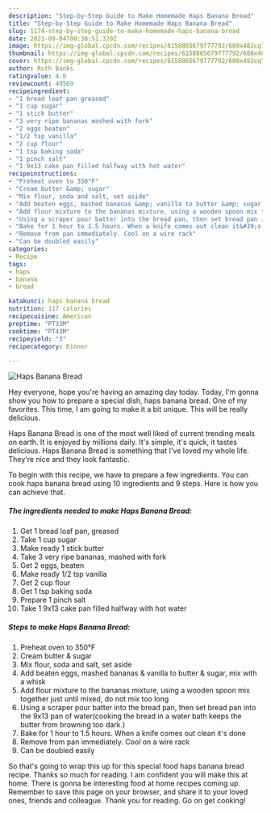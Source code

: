 ```yaml
---
description: "Step-by-Step Guide to Make Homemade Haps Banana Bread"
title: "Step-by-Step Guide to Make Homemade Haps Banana Bread"
slug: 1174-step-by-step-guide-to-make-homemade-haps-banana-bread
date: 2021-09-04T00:30:51.320Z
image: https://img-global.cpcdn.com/recipes/6158865679777792/680x482cq70/haps-banana-bread-recipe-main-photo.jpg
thumbnail: https://img-global.cpcdn.com/recipes/6158865679777792/680x482cq70/haps-banana-bread-recipe-main-photo.jpg
cover: https://img-global.cpcdn.com/recipes/6158865679777792/680x482cq70/haps-banana-bread-recipe-main-photo.jpg
author: Ruth Banks
ratingvalue: 4.6
reviewcount: 49569
recipeingredient:
- "1 bread loaf pan greased"
- "1 cup sugar"
- "1 stick butter"
- "3 very ripe bananas mashed with fork"
- "2 eggs beaten"
- "1/2 tsp vanilla"
- "2 cup flour"
- "1 tsp baking soda"
- "1 pinch salt"
- "1 9x13 cake pan filled halfway with hot water"
recipeinstructions:
- "Preheat oven to 350°F"
- "Cream butter &amp; sugar"
- "Mix flour, soda and salt, set aside"
- "Add beaten eggs, mashed bananas &amp; vanilla to butter &amp; sugar, mix with a whisk"
- "Add flour mixture to the bananas mixture, using a wooden spoon mix together just until mixed, do not mix too long"
- "Using a scraper pour batter into the bread pan, then set bread pan into the 9x13 pan of water(cooking the bread in a water bath keeps the butter from browning too dark.)"
- "Bake for 1 hour to 1.5 hours. When a knife comes out clean it&#39;s done"
- "Remove from pan immediately. Cool on a wire rack"
- "Can be doubled easily"
categories:
- Recipe
tags:
- haps
- banana
- bread

katakunci: haps banana bread 
nutrition: 117 calories
recipecuisine: American
preptime: "PT33M"
cooktime: "PT43M"
recipeyield: "3"
recipecategory: Dinner

---
```



![Haps Banana Bread](https://img-global.cpcdn.com/recipes/6158865679777792/680x482cq70/haps-banana-bread-recipe-main-photo.jpg)

Hey everyone, hope you're having an amazing day today. Today, I'm gonna show you how to prepare a special dish, haps banana bread. One of my favorites. This time, I am going to make it a bit unique. This will be really delicious.

Haps Banana Bread is one of the most well liked of current trending meals on earth. It is enjoyed by millions daily. It's simple, it's quick, it tastes delicious. Haps Banana Bread is something that I've loved my whole life. They're nice and they look fantastic.




To begin with this recipe, we have to prepare a few ingredients. You can cook haps banana bread using 10 ingredients and 9 steps. Here is how you can achieve that.

<!--inarticleads1-->

##### The ingredients needed to make Haps Banana Bread:

1. Get 1 bread loaf pan, greased
1. Take 1 cup sugar
1. Make ready 1 stick butter
1. Take 3 very ripe bananas, mashed with fork
1. Get 2 eggs, beaten
1. Make ready 1/2 tsp vanilla
1. Get 2 cup flour
1. Get 1 tsp baking soda
1. Prepare 1 pinch salt
1. Take 1 9x13 cake pan filled halfway with hot water




<!--inarticleads2-->

##### Steps to make Haps Banana Bread:

1. Preheat oven to 350°F
1. Cream butter &amp; sugar
1. Mix flour, soda and salt, set aside
1. Add beaten eggs, mashed bananas &amp; vanilla to butter &amp; sugar, mix with a whisk
1. Add flour mixture to the bananas mixture, using a wooden spoon mix together just until mixed, do not mix too long
1. Using a scraper pour batter into the bread pan, then set bread pan into the 9x13 pan of water(cooking the bread in a water bath keeps the butter from browning too dark.)
1. Bake for 1 hour to 1.5 hours. When a knife comes out clean it&#39;s done
1. Remove from pan immediately. Cool on a wire rack
1. Can be doubled easily




So that's going to wrap this up for this special food haps banana bread recipe. Thanks so much for reading. I am confident you will make this at home. There is gonna be interesting food at home recipes coming up. Remember to save this page on your browser, and share it to your loved ones, friends and colleague. Thank you for reading. Go on get cooking!
